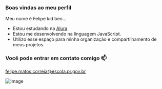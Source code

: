 ### Boas vindas ao meu perfil

Meu nome é Felipe kid ben...

- Estou estudando na [Alura](https://www.alura.com.br)
- Estou me desenvolvendo na linguagem JavaScript.
- Utilizo esse espaço para minha organização e compartilhamento de meus projetos.

### Você pode entrar em contato comigo 📫

felipe.matos.correia@escola.pr.gov.br

![image](https://github.com/felpxis/felpxis/assets/150472758/8f46406a-3b97-4ab2-8b6b-df32f1514dcd)




